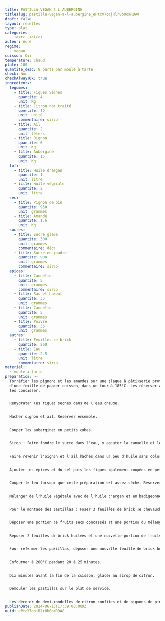 ```yaml
---
title: PASTILLA VEGAN A L'AUBERGINE
titleslug: pastilla-vegan-a-l-aubergine_ePtcV7oojRlr8b0omRDA8
draft: false
layout: recettes
type: plat
categories:
  - Tarte (salée)
auteur: Auré
regime:
  - vegan
cuisson: Oui
temperature: Chaud
plate: 100
quantite_desc: 8 parts par moule à tarte
check: Non
checkAlwaysOk: true
ingredients:
  legumes:
    - title: Figues Sèches
      quantite: 4
      unit: Kg
    - title: Citron non traité
      quantite: 13
      unit: unité
      commentaire: sirop
    - title: Ail
      quantite: 2
      unit: tête·s
    - title: Oignon
      quantite: 6
      unit: Kg
    - title: Aubergine
      quantite: 15
      unit: Kg
  lof:
    - title: Huile d'argan
      quantite: 1
      unit: litre
    - title: Huile végétale
      quantite: 2
      unit: litre
  sec:
    - title: Pignon de pin
      quantite: 950
      unit: grammes
    - title: Amande
      quantite: 1.6
      unit: Kg
  sucres:
    - title: Sucre glace
      quantite: 300
      unit: grammes
      commentaire: déco
    - title: Sucre en poudre
      quantite: 900
      unit: grammes
      commentaire: sirop
  epices:
    - title: Cannelle
      quantite: 5
      unit: grammes
      commentaire: sirop
    - title: Ras el hanout
      quantite: 35
      unit: grammes
    - title: Cannelle
      quantite: 5
      unit: grammes
    - title: Poivre
      quantite: 35
      unit: grammes
  autres:
    - title: Feuilles de brick
      quantite: 260
    - title: Eau
      quantite: 2.5
      unit: litre
      commentaire: sirop
materiel:
  - moule à tarte
preparation: >-
  Torréfier les pignons et les amandes sur une plaque à pâtisserie protégée
  d'une feuille de papier cuisson, dans un four à 185°C. Les réserver avant de
  les concasser.


  Réhydrater les figues sèches dans de l'eau chaude.


  Hacher oignon et ail. Réserver ensemble.


  Couper les aubergines en petits cubes.


  Sirop : Faire fondre le sucre dans l'eau, y ajouter la cannelle et les citrons jaunes coupés en demi-rondelles fines. Porter à ébullition et laisser réduire de moitié. Couper le feu et laisser reposer.


  Faire revenir l'oignon et l'ail hachés dans un peu d'huile sans coloration. Y ajouter les aubergines et un peu d'huile d'argan. Laisser étuver quelques minutes.


  Ajouter les épices et du sel puis les figues également coupées en petits morceaux en fin de cuisson. Bien mélanger.


  Couper le feu lorsque que cette préparation est assez sèche. Réserver pour laisser refroidir après avoir vérifié et corrigé l'assaisonnement.


  Mélanger de l'huile végétale avec de l'huile d'argan et en badigeonner les feuilles de brick.


  Pour le montage des pastillas : Poser 3 feuilles de brick se chevauchant et 1 centrée dans un moule (entre 26 et 32cm)


  Déposer une portion de fruits secs concassés et une portion du mélange figue et aubergine.


  Reposer 2 feuilles de brick huilées et une nouvelle portion de fruits secs, puis du mélange figue et aubergine.


  Pour refermer les pastillas, déposer une nouvelle feuille de brick huilée. Replier les morceaux des autres feuilles de brick qui débordent en les collant à l'aide d'un pinceau avec un mélange de farine et eau . Couvrir de 2 nouvelles feuilles de brick huilées. Les badigeonner du mélanger d'huile.


  Enfourner à 200°C pendant 20 à 25 minutes.


  Dix minutes avant la fin de la cuisson, glacer au sirop de citron.


  Démouler les pastillas sur le plat de service. 


  Les décorer de demi-rondelles de citron confites et de pignons de pin grillés. il est possible de saupoudrer également de sucre glace et de cannelle.
publishDate: 2024-06-13T17:39:00.000Z
uuid: ePtcV7oojRlr8b0omRDA8
---
```

